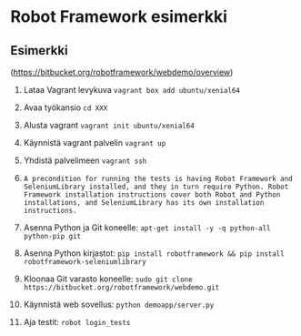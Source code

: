 # Robot Framework esimerkki
## Esimerkki
(https://bitbucket.org/robotframework/webdemo/overview)

1. Lataa Vagrant levykuva ```vagrant box add ubuntu/xenial64```
2. Avaa työkansio ```cd XXX```
3. Alusta vagrant ```vagrant init ubuntu/xenial64```
4. Käynnistä vagrant palvelin ```vagrant up```
5. Yhdistä palvelimeen ```vagrant ssh```

1. ```A precondition for running the tests is having Robot Framework and SeleniumLibrary installed, and they in turn require Python. Robot Framework installation instructions cover both Robot and Python installations, and SeleniumLibrary has its own installation instructions.```
2. Asenna Python ja Git koneelle: ```apt-get install -y -q python-all python-pip git```
3. Asenna Python kirjastot: ```pip install robotframework && pip install robotframework-seleniumlibrary```
4. Kloonaa Git varasto koneelle: ```sudo git clone https://bitbucket.org/robotframework/webdemo.git```
5. Käynnistä web sovellus: ```python demoapp/server.py```
5. Aja testit: ```robot login_tests```

